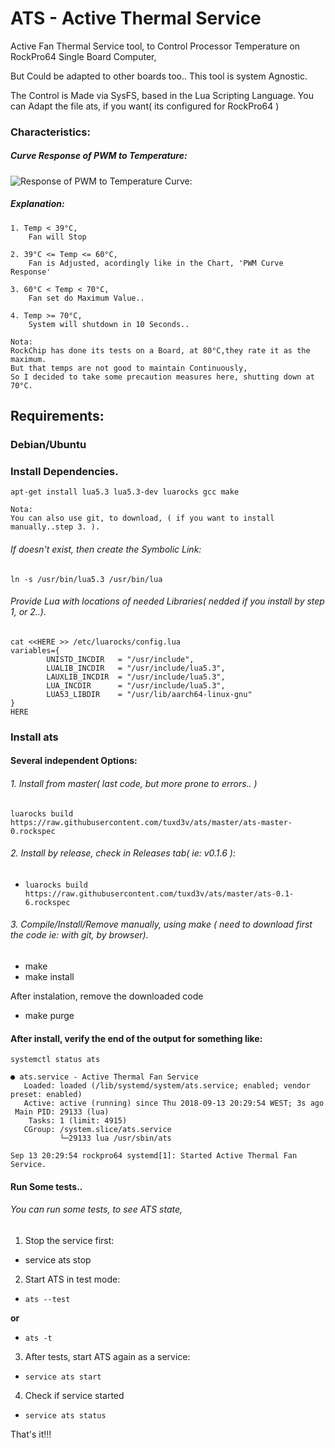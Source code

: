 # ATS - Active Thermal Service

Active Fan Thermal Service tool, to Control Processor Temperature on RockPro64 Single Board Computer,

But Could be adapted to other boards too..
This tool is system Agnostic.

The Control is Made via SysFS, based in the Lua Scripting Language.
You can Adapt the file ats, if you want( its configured  for RockPro64 )

### Characteristics:

#####  Curve Response of PWM to Temperature:

![Response of PWM to Temperature Curve:](https://github.com/tuxd3v/ats/blob/master/docs/PWM_curve_response_3.png)

##### Explanation:
    
	1. Temp < 39°C,
		Fan will Stop

	2. 39°C <= Temp <= 60°C,
		Fan is Adjusted, acordingly like in the Chart, 'PWM Curve Response'

	3. 60°C < Temp < 70°C,
		Fan set do Maximum Value..

	4. Temp >= 70°C,
		System will shutdown in 10 Seconds..
		
	Nota:
	RockChip has done its tests on a Board, at 80°C,they rate it as the maximum.
	But that temps are not good to maintain Continuously,
	So I decided to take some precaution measures here, shutting down at 70°C.



## Requirements:

### Debian/Ubuntu

### Install Dependencies.
	apt-get install lua5.3 lua5.3-dev luarocks gcc make
	
	Nota:
	You can also use git, to download, ( if you want to install manually..step 3. ).

######    If doesn't exist, then create the Symbolic Link:
	ln -s /usr/bin/lua5.3 /usr/bin/lua
######    Provide Lua with locations of needed Libraries( nedded if you install by step 1, or 2..).

	cat <<HERE >> /etc/luarocks/config.lua
	variables={
		    UNISTD_INCDIR   = "/usr/include",
		    LUALIB_INCDIR   = "/usr/include/lua5.3",
		    LAUXLIB_INCDIR  = "/usr/include/lua5.3",
		    LUA_INCDIR      = "/usr/include/lua5.3",
		    LUA53_LIBDIR    = "/usr/lib/aarch64-linux-gnu"
	}
	HERE

### Install ats

#### Several independent Options:

###### 1. Install from master( last code, but more prone to errors.. )
 `luarocks build  https://raw.githubusercontent.com/tuxd3v/ats/master/ats-master-0.rockspec`

###### 2. Install by release, check in Releases tab( ie: v0.1.6 ):
 * `luarocks build  https://raw.githubusercontent.com/tuxd3v/ats/master/ats-0.1-6.rockspec`

###### 3. Compile/Install/Remove manually, using make ( need to download first the code ie: with git, by browser).
 * make
 * make install
	
 After instalation, remove the downloaded code
 * make purge

#### After install, verify the end of the output for something like:
	systemctl status ats

	● ats.service - Active Thermal Fan Service
	   Loaded: loaded (/lib/systemd/system/ats.service; enabled; vendor preset: enabled)
	   Active: active (running) since Thu 2018-09-13 20:29:54 WEST; 3s ago
	 Main PID: 29133 (lua)
		Tasks: 1 (limit: 4915)
	   CGroup: /system.slice/ats.service
		       └─29133 lua /usr/sbin/ats

	Sep 13 20:29:54 rockpro64 systemd[1]: Started Active Thermal Fan Service.

#### Run Some tests..
###### You can run some tests, to see ATS state,
1. Stop the service first:
 * service ats stop	
2. Start ATS in test mode:
 * `ats --test`
 
 **or**
 * `ats -t`
3. After tests, start ATS again as a service:
 * `service ats start`
4. Check if service started
 * `service ats status`


That's it!!!

